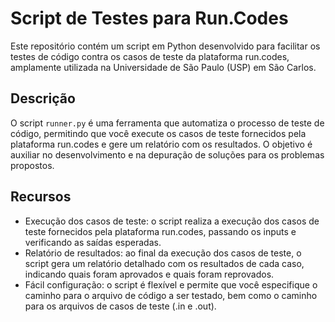 # Script de Testes para Run.Codes

Este repositório contém um script em Python desenvolvido para facilitar os testes de código contra os casos de teste da plataforma run.codes, amplamente utilizada na Universidade de São Paulo (USP) em São Carlos.

## Descrição

O script `runner.py` é uma ferramenta que automatiza o processo de teste de código, permitindo que você execute os casos de teste fornecidos pela plataforma run.codes e gere um relatório com os resultados. O objetivo é auxiliar no desenvolvimento e na depuração de soluções para os problemas propostos.

## Recursos

- Execução dos casos de teste: o script realiza a execução dos casos de teste fornecidos pela plataforma run.codes, passando os inputs e verificando as saídas esperadas.
- Relatório de resultados: ao final da execução dos casos de teste, o script gera um relatório detalhado com os resultados de cada caso, indicando quais foram aprovados e quais foram reprovados.
- Fácil configuração: o script é flexível e permite que você especifique o caminho para o arquivo de código a ser testado, bem como o caminho para os arquivos de casos de teste (.in e .out).

